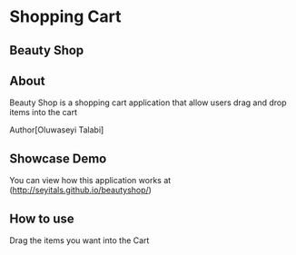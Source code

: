 Shopping Cart
=============

## Beauty Shop

## About
Beauty Shop is a shopping cart application that allow users drag and drop items into the cart

Author[Oluwaseyi Talabi]

## Showcase Demo
You can view how this application works at (http://seyitals.github.io/beautyshop/)

## How to use
Drag the items you want into the Cart





